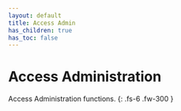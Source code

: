 ```yaml
---
layout: default
title: Access Admin
has_children: true
has_toc: false
---
```


# Access Administration

Access Administration functions.
{: .fs-6 .fw-300 }
